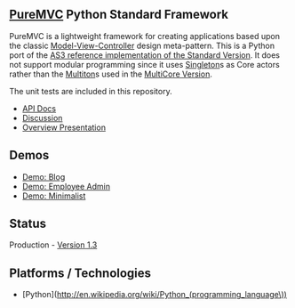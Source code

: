 ## [PureMVC](http://puremvc.github.com/) Python Standard Framework
PureMVC is a lightweight framework for creating applications based upon the classic [Model-View-Controller](http://en.wikipedia.org/wiki/Model-view-controller) design meta-pattern. This is a Python port of the [AS3 reference implementation of the Standard Version](https://github.com/PureMVC/puremvc-as3-standard-framework/wiki). It does not support modular programming since it uses [Singleton](http://en.wikipedia.org/wiki/Singleton_pattern)s as Core actors rather than the [Multiton](http://en.wikipedia.org/wiki/Multiton)s used in the [MultiCore Version](https://github.com/PureMVC/puremvc-python-multicore-framework/wiki/).

The unit tests are included in this repository.

* [API Docs](http://puremvc.org/pages/docs/Python/docs)
* [Discussion](http://forums.puremvc.org/index.php?board=76.0)
* [Overview Presentation](http://puremvc.tv/#P100)

## Demos
* [Demo: Blog](https://github.com/PureMVC/puremvc-python-demo-gae-blog/wiki)
* [Demo: Employee Admin](https://github.com/PureMVC/puremvc-python-demo-wxpython-employeeadmin/wiki)
* [Demo: Minimalist](https://github.com/PureMVC/puremvc-python-demo-wxpython-minimalist/wiki)

## Status
Production - [Version 1.3](https://github.com/PureMVC/puremvc-python-standard-framework/pull/1)

## Platforms / Technologies
* [Python](http://en.wikipedia.org/wiki/Python_(programming_language\))
